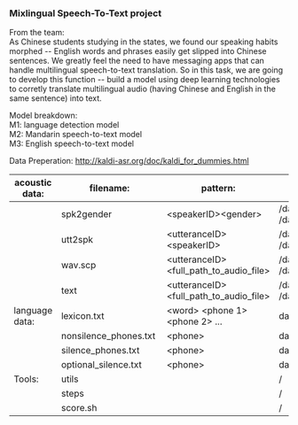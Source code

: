 ### Mixlingual Speech-To-Text project

From the team:   
As Chinese students studying in the states, we found our speaking habits morphed -- English words and phrases easily get slipped into Chinese sentences. We greatly feel the need to have messaging apps that can handle multilingual speech-to-text translation. So in this task, we are going to develop this function -- build a model using deep learning technologies to corretly translate multilingual audio (having Chinese and English in the same sentence) into text.

Model breakdown:  
M1: language detection model  
M2: Mandarin speech-to-text model  
M3: English speech-to-text model       
  
Data Preperation: http://kaldi-asr.org/doc/kaldi_for_dummies.html  
  
| acoustic data:  | filename: | pattern: |path: | source:|
| ------------- | ------------- |-|--|--|
|  |spk2gender  |\<speakerID>\<gender> | /data/train /data/test | handmade|
|  | utt2spk    |\<utteranceID>\<speakerID> | /data/train /data/test| handmade | 
|  | wav.scp    |\<utteranceID>\<full_path_to_audio_file>|/data/train /data/test | handmade|
|  | text       |\<utteranceID>\<full_path_to_audio_file> | /data/train /data/test|  exists | 
|language data:  | lexicon.txt |\<word> \<phone 1>\<phone 2> ... |data/local/dict| egs/voxforge|
|  | nonsilence_phones.txt | \<phone>|data/local/dict | unkown | 
|  |silence_phones.txt   |\<phone> |data/local/dict |unkown |
|  | optional_silence.txt |\<phone> | data/local/dict| unkown | 
|Tools:  | utils | |/ | kaldi/egs/wsj/s5| 
|  |steps  |  |/ | kaldi/egs/wsj/s5 |
|  | score.sh |  | /| kaldi/egs/voxforge/s5/local | 

